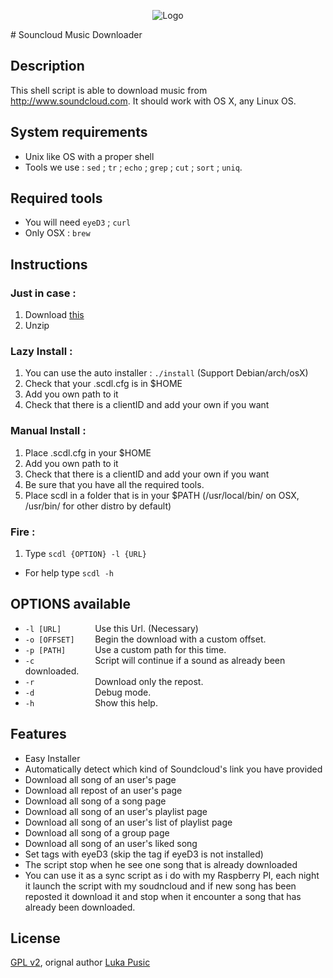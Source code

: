 <p align="center">
  <img src="http://soundcloud-dl.com/soundcloud-download-logo.png" alt="Logo"/>
</p>
# Souncloud Music Downloader

## Description

This shell script is able to download music from http://www.soundcloud.com.
It should work with OS X, any Linux OS.

## System requirements

* Unix like OS with a proper shell
* Tools we use : `sed` ; `tr` ; `echo` ; `grep` ; `cut` ; `sort` ; `uniq`.


## Required tools

* You will need `eyeD3` ; `curl`
* Only OSX : `brew`


## Instructions

### Just in case :
1. Download [this](https://github.com/lukapusic/soundcloud-dl/archive/master.zip)
2. Unzip

### Lazy Install :
1. You can use the auto installer : `./install` (Support Debian/arch/osX)
2. Check that your .scdl.cfg is in $HOME
3. Add you own path to it
4. Check that there is a clientID and add your own if you want

### Manual Install :
1. Place .scdl.cfg in your $HOME
2. Add you own path to it
3. Check that there is a clientID and add your own if you want
4. Be sure that you have all the required tools.
5. Place scdl in a folder that is in your $PATH (/usr/local/bin/ on OSX, /usr/bin/ for other distro by default)

### Fire :
1. Type `scdl {OPTION} -l {URL}`
* For help type `scdl -h`

## OPTIONS available
* `-l [URL]       ` Use this Url. (Necessary)
* `-o [OFFSET]    ` Begin the download with a custom offset.
* `-p [PATH]      ` Use a custom path for this time.  
* `-c             ` Script will continue if a sound as already been downloaded.
* `-r             ` Download only the repost.
* `-d             ` Debug mode.
* `-h             ` Show this help.

## Features

* Easy Installer
* Automatically detect which kind of Soundcloud's link you have provided
* Download all song of an user's page
* Download all repost of an user's page
* Download all song of a song page
* Download all song of an user's playlist page
* Download all song of an user's list of playlist page
* Download all song of a group page
* Download all song of an user's liked song
* Set tags with eyeD3 (skip the tag if eyeD3 is not installed)
* The script stop when he see one song that is already downloaded
* You can use it as a sync script as i do with my Raspberry PI, each night it launch the script with my soudncloud and if new song has been reposted it download it and stop when it encounter a song that has already been downloaded.

## License

[GPL v2](https://www.gnu.org/licenses/gpl-2.0.txt), orignal author [Luka Pusic](http://pusic.si)
